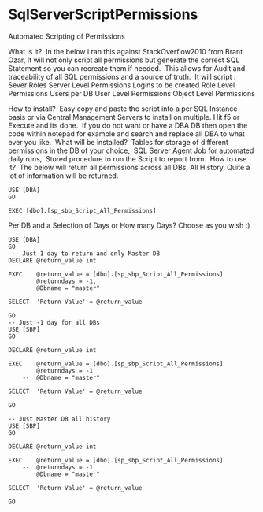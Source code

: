 # SqlServerScriptPermissions
Automated Scripting of Permissions

What is it? 
In the below i ran this against StackOverflow2010 from Brant Ozar, It will not only script all permissions but generate the correct SQL Statement so you can recreate them if needed. 
This allows for Audit and traceability of all SQL permissions and a source of truth. 
It will script : 
Sever Roles
Server Level Permissions
Logins to be created
Role Level Permissions
Users per DB
User Level Permissions
Object Level Permissions

How to install? 
Easy copy and paste the script into a per SQL Instance basis or via Central Management Servers to install on multiple. Hit f5 or Execute and its done. 
If you do not want or have a DBA DB then open the code within notepad for example and search and replace all DBA to what ever you like. 
What will be installed? 
Tables for storage of different permissions in the DB of your choice, 
SQL Server Agent Job for automated daily runs, 
Stored procedure to run the Script to report from. 
How to use it? 
The below will return all permissions across all DBs, All History. Quite a lot of information will be returned. 
```
USE [DBA]
GO
 
EXEC [dbo].[sp_sbp_Script_All_Permissions]
```
Per DB and a Selection of Days or How many Days? Choose as you wish :) 
```
USE [DBA]
GO
 -- Just 1 day to return and only Master DB
DECLARE @return_value int
 
EXEC    @return_value = [dbo].[sp_sbp_Script_All_Permissions]
        @returndays = -1,
        @Dbname = "master"
 
SELECT  'Return Value' = @return_value
 
GO
-- Just -1 day for all DBs
USE [SBP]
GO
 
DECLARE @return_value int
 
EXEC    @return_value = [dbo].[sp_sbp_Script_All_Permissions]
        @returndays = -1
    --  @Dbname = "master"
 
SELECT  'Return Value' = @return_value
 
GO
 
-- Just Master DB all history
USE [SBP]
GO
 
DECLARE @return_value int
 
EXEC    @return_value = [dbo].[sp_sbp_Script_All_Permissions]
    --  @returndays = -1
        @Dbname = "master"
 
SELECT  'Return Value' = @return_value
 
GO
```
